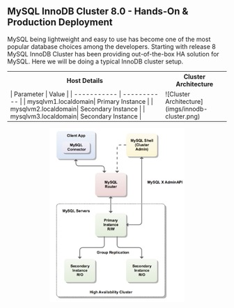 ## MySQL InnoDB Cluster 8.0 - Hands-On & Production Deployment

MySQL being lightweight and easy to use has become one of the most popular database choices among the developers. Starting with release 8 MySQL InnoDB Cluster has been providing out-of-the-box HA solution for MySQL. Here we will be doing a typical InnoDB cluster setup.

<table>
<tr><th>Host Details </th><th>Cluster Architecture</th></tr>
<tr><td>
| Parameter | Value |
| ----------- | ----------- |
| mysqlvm1.localdomain| Primary Instance  |
| mysqlvm2.localdomain| Secondary Instance  |
| mysqlvm3.localdomain| Secondary Instance  |
</td>
<td>
![Cluster Architecture](imgs/innodb-cluster.png)
</td>
</tr> </table>

<img src="imgs/innodb-cluster.png" alt="Cluster Architecture" height="400" style="display: block; margin-left: auto; margin-right: auto;">  

